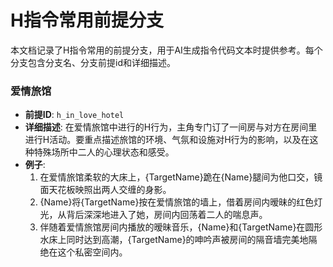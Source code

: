 # H指令常用前提分支

本文档记录了H指令常用的前提分支，用于AI生成指令代码文本时提供参考。每个分支包含分支名、分支前提id和详细描述。

### 爱情旅馆
- **前提ID**: `h_in_love_hotel`
- **详细描述**: 在爱情旅馆中进行的H行为，主角专门订了一间房与对方在房间里进行H活动。要重点描述旅馆的环境、气氛和设施对H行为的影响，以及在这种特殊场所中二人的心理状态和感受。
- **例子**:
  1. 在爱情旅馆柔软的大床上，{TargetName}跪在{Name}腿间为他口交，镜面天花板映照出两人交缠的身影。
  2. {Name}将{TargetName}按在爱情旅馆的墙上，借着房间内暧昧的红色灯光，从背后深深地进入了她，房间内回荡着二人的喘息声。
  3. 伴随着爱情旅馆房间内播放的暧昧音乐，{Name}和{TargetName}在圆形水床上同时达到高潮，{TargetName}的呻吟声被房间的隔音墙完美地隔绝在这个私密空间内。
